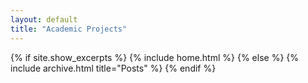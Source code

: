 ```yaml
---
layout: default
title: "Academic Projects"
---
```


{% if site.show_excerpts %}
  {% include home.html %}
{% else %}
  {% include archive.html title="Posts" %}
{% endif %}
